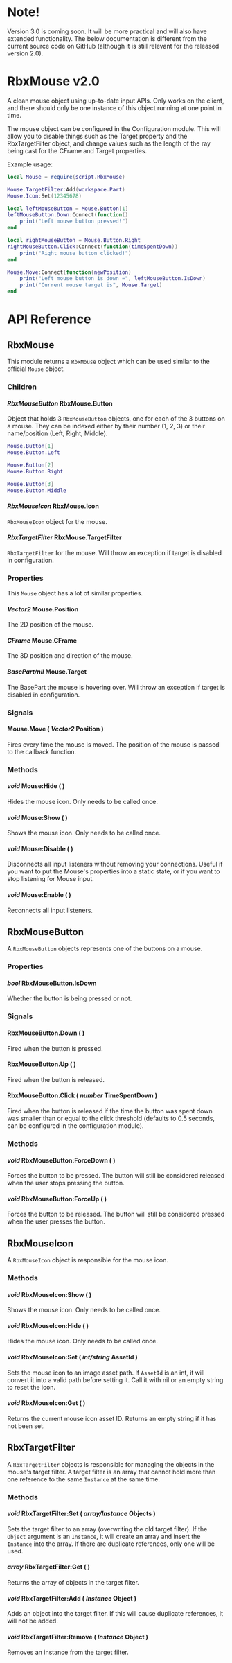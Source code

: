 # Note!
Version 3.0 is coming soon. It will be more practical and will also have extended functionality.
The below documentation is different from the current source code on GitHub (although it is still relevant for the released version 2.0).

# RbxMouse v2.0
A clean mouse object using up-to-date input APIs. Only works on the client, and there should only be one instance of this object running at one point in time.

The mouse object can be configured in the Configuration module. This will allow you to disable things such as the Target property and the RbxTargetFilter object, and change values such as the length of the ray being cast for the CFrame and Target properties.

Example usage:

```lua
local Mouse = require(script.RbxMouse)

Mouse.TargetFilter:Add(workspace.Part)
Mouse.Icon:Set(12345678)

local leftMouseButton = Mouse.Button[1]
leftMouseButton.Down:Connect(function()
    print("Left mouse button pressed!")
end

local rightMouseButton = Mouse.Button.Right
rightMouseButton.Click:Connect(function(timeSpentDown))
    print("Right mouse button clicked!")
end

Mouse.Move:Connect(function(newPosition)
    print("Left mouse button is down =", leftMouseButton.IsDown)
    print("Current mouse target is", Mouse.Target)
end
```

# API Reference
## RbxMouse
This module returns a `RbxMouse` object which can be used similar to the official `Mouse` object.

### Children
#### *RbxMouseButton* RbxMouse.Button
Object that holds 3 `RbxMouseButton` objects, one for each of the 3 buttons on a mouse.
They can be indexed either by their number (1, 2, 3) or their name/position (Left, Right, Middle).

```lua
Mouse.Button[1]
Mouse.Button.Left

Mouse.Button[2]
Mouse.Button.Right

Mouse.Button[3]
Mouse.Button.Middle
```

#### *RbxMouseIcon* RbxMouse.Icon
`RbxMouseIcon` object for the mouse.

#### *RbxTargetFilter* RbxMouse.TargetFilter
`RbxTargetFilter` for the mouse. Will throw an exception if target is disabled in configuration.

### Properties
This `Mouse` object has a lot of similar properties.

#### *Vector2* Mouse.Position
The 2D position of the mouse.

#### *CFrame* Mouse.CFrame
The 3D position and direction of the mouse.

#### *BasePart/nil* Mouse.Target
The BasePart the mouse is hovering over. Will throw an exception if target is disabled in configuration.

### Signals
#### Mouse.Move ( *Vector2* Position )
Fires every time the mouse is moved. The position of the mouse is passed to the callback function.

### Methods
#### *void* Mouse:Hide ( )
Hides the mouse icon. Only needs to be called once.

#### *void* Mouse:Show ( )
Shows the mouse icon. Only needs to be called once.

#### *void* Mouse:Disable ( )
Disconnects all input listeners without removing your connections. Useful if you want to put the Mouse's properties into a static state, or if you want to stop listening for Mouse input.

#### *void* Mouse:Enable ( )
Reconnects all input listeners.

## RbxMouseButton
A `RbxMouseButton` objects represents one of the buttons on a mouse.

### Properties
#### *bool* RbxMouseButton.IsDown
Whether the button is being pressed or not.

### Signals
#### RbxMouseButton.Down ( )
Fired when the button is pressed.

#### RbxMouseButton.Up ( )
Fired when the button is released.

#### RbxMouseButton.Click ( *number* TimeSpentDown )
Fired when the button is released if the time the button was spent down was smaller than or equal to the click threshold (defaults to 0.5 seconds, can be configured in the configuration module).

### Methods
#### *void* RbxMouseButton:ForceDown ( )
Forces the button to be pressed. The button will still be considered released when the user stops pressing the button.

#### *void* RbxMouseButton:ForceUp ( )
Forces the button to be released. The button will still be considered pressed when the user presses the button.

## RbxMouseIcon
A `RbxMouseIcon` object is responsible for the mouse icon.

### Methods
#### *void* RbxMouseIcon:Show ( )
Shows the mouse icon. Only needs to be called once.

#### *void* RbxMouseIcon:Hide ( )
Hides the mouse icon. Only needs to be called once.

#### *void* RbxMouseIcon:Set ( *int/string* AssetId )
Sets the mouse icon to an image asset path. If `AssetId` is an int, it will convert it into a valid path before setting it. Call it with nil or an empty string to reset the icon.

#### *void* RbxMouseIcon:Get ( )
Returns the current mouse icon asset ID. Returns an empty string if it has not been set.

## RbxTargetFilter
A `RbxTargetFilter` objects is responsible for managing the objects in the mouse's target filter. A target filter is an array that cannot hold more than one reference to the same `Instance` at the same time.

### Methods
#### *void* RbxTargetFilter:Set ( *array<Instance>/Instance* Objects )
Sets the target filter to an array (overwriting the old target filter). If the `Object` argument is an `Instance`, it will create an array and insert the `Instance` into the array. If there are duplicate references, only one will be used.

#### *array<Instance>* RbxTargetFilter:Get ( )
Returns the array of objects in the target filter.

#### *void* RbxTargetFilter:Add ( *Instance* Object )
Adds an object into the target filter. If this will cause duplicate references, it will not be added.

#### *void* RbxTargetFilter:Remove ( *Instance* Object )
Removes an instance from the target filter.
